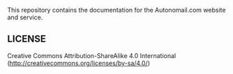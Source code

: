 This repository contains the documentation for the Autonomail.com website and service.

## LICENSE

Creative Commons Attribution-ShareAlike 4.0 International (http://creativecommons.org/licenses/by-sa/4.0/)
